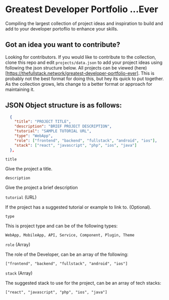 # Greatest Developer Portfolio ...Ever

Compiling the largest collection of project ideas and inspiration to build and add to your developer portoflio to enhance your skills.

## Got an idea you want to contribute?
Looking for contributors. If you would like to contribute to the collection, clone this repo and edit `projects/data.json` to add your project ideas using following the json structure below. All projects can be viewed (here)[https://thefullstack.network/greatest-developer-portfolio-ever]. This is probably not the best format for doing this, but hey its quick to put together. As the collection grows, lets change to a better format or approach for maintaining it.

## JSON Object structure is as follows:

```json
  {
    "title": "PROJECT TITLE",
    "description": "BRIEF PROJECT DESCRIPTION",
    "tutorial": "SAMPLE TUTORIAL URL",
    "type": "WebApp",
    "role": ["frontend", "backend", "fullstack", "android", "ios"],
    "stack": ["react", "javascript", "php", "ios", "java"]
  },
```

`title`

Give the project a title.

`description`

Give the project a brief description

`tutorial` (URL)

If the project has a suggested tutorial or example to link to. (Optional).

`type`

This is project type and can be of the following types:

```
WebApp, MobileApp, API, Service, Component, Plugin, Theme
```

`role` (Array)

The role of the Developer, can be an array of the following:

```
["frontend", "backend", "fullstack", "android", "ios"]
```

`stack` (Array)

The suggested stack to use for the project, can be an array of tech stacks:

```
["react", "javascript", "php", "ios", "java"]
```
